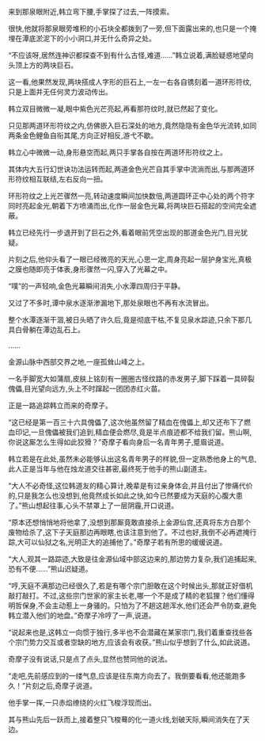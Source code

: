 
来到那泉眼附近,韩立弯下腰,手掌探了过去,一阵摸索。

很快,他就将那泉眼旁堆积的小石块全都拨到了一旁,但下面露出来的,也只是一个掩埋在潭底淤泥下的小小洞口,并无什么奇异之处。

“不应该呀,居然连神识都探查不到有什么古怪,难道……”韩立说着,满脸疑惑地望向头顶上方的两块巨石。

这一看,他果然发现,两块搭成人字形的巨石上,一左一右各自镌刻着一道环形符纹,只是上面并无任何灵力波动传出。

韩立双目微微一凝,眼中紫色光芒亮起,再看那符纹时,就已然起了变化。

只见那两道环形符纹之内,仿佛嵌入巨石深处的地方,竟然隐隐有金色华光流转,如同两条金色鲤鱼自衔其尾,方向正好相反,游弋不歇。

韩立心中微微一动,身形悬空而起,两只手掌各自按在两道环形符纹之上。

其体内大五行幻世诀功法运转而起,两道金色光芒自其手掌中流淌而出,与那两道环形符纹相互联结,左右反向一扭。

环形符纹之上光芒骤然一亮,转动速度瞬间加快数倍,两道圆环正中心处的两个符字同时亮起金光,朝着下方喷涌而出,化作一层金色光幕,将两块巨石搭起的空间完全遮蔽。

韩立已经先行一步退开到了巨石之外,看着眼前凭空出现的那道金色光门,目光犹疑。

片刻之后,他仰头看了一眼已经微亮的天光,心思一定,周身亮起一层护身宝光,真极之膜也随即亮于体表,身形骤然一闪,穿入了光幕之中。

“噗”的一声轻响,金色光幕瞬间消失,小水潭四周归于平静。

又过了不多时,谭中泉水逐渐渗漏地下,那处泉眼也不再有水流冒出。

整个水潭逐渐干涸,被日头晒了许久后,竟是彻底干枯,不复见泉水踪迹,只余下那几具白骨躺在潭边乱石上。

……

金源山脉中西部交界之地,一座孤耸山峰之上。

一名手脚宽大如蒲扇,皮肤上铭刻有一圈圈古怪纹路的赤发男子,脚下踩着一具碎裂傀儡,目光望向远方,头上不时蹿起一团团赤红火苗。

正是一路追踪韩立而来的奇摩子。

“这已经是第一百三十六具傀儡了,这次他虽然留了精血在傀儡上,却又还布下了燃血印记,一旦傀儡被我们追到,精血便会燃尽,竟是半点痕迹都不给我们留。熊山啊,你说这厮怎么生得如此狡猾？”奇摩子看向身后一名青年男子,蹙眉说道。

韩立若是在此处,虽然未必能够认出这名青年男子的样貌,但一定熟悉他身上的气息,此人正是当年与他在烛龙道交往甚密,最终死于他手的熊山副道主。

“大人不必奇怪,这位韩道友的精心算计,晚辈是有过亲身体会,并且付出了惨痛代价的,只是我怎么也没想到,他竟然成长如此之快,如今已然要成为天庭的心腹大患了。”熊山想起往事,心头不禁罩上了一层阴霾,开口说道。

“原本还想悄悄地将他拿了,没想到那厮竟敢直接杀上金源仙宫,还真将东方白那个废物给杀了,这下子天庭那边再眼瞎,也该注意到他了。不过也好,我倒不必再遮掩行踪,大可以仙狱之名,光明正大的追捕他了。”奇摩子若有所思的缓缓说道。

“大人,观其一路踪迹,大致是往金源仙域中部这边来的,那边势力复杂,我们追捕起来,恐有不便……”熊山迟疑道。

“哼,天庭不满那边已经很久了,若是有哪个宗门胆敢在这个时候出头,那就正好借机敲打敲打。不过,这些宗门世家的家主长老,哪一个不是成了精的老狐狸？他们懂得明哲保身,不会主动惹上一身骚的。只怕为了不趟这趟浑水,他们还会严令防查,避免韩立潜入他们的地盘。”奇摩子冷哼了一声,说道。

“说起来也是,这韩立一向惯于独行,多半也不会潜藏在某家宗门,我们着重查找些各个宗门势力交互或者空缺的地方,应该会有收获。”熊山似乎想到了什么,如此说道。

奇摩子没有说话,只是点了点头,显然也赞同他的说法。

“走吧,先前感应到的一缕气息,应该是往东南方向去了。我倒要看看,他还能跑多久！”片刻之后,奇摩子说道。

他手掌一挥,一只赤焰缭绕的火红飞梭浮现而出。

其与熊山先后一跃而上,接着整只飞梭蓦的化一道火线,划破天际,瞬间消失在了天边。
